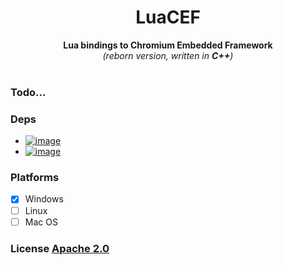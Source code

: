 <p align="center">
	<h1 align="center"> LuaCEF </h1>
	<p align="center">
    	<strong> Lua bindings to Chromium Embedded Framework </strong>
		<br>
		<i>(reborn version, written in <strong>C++</strong>)</i>
		<br><br>
 	</p>
</p>

### Todo...

### Deps
- [![image](https://img.shields.io/badge/lua->=5.1-brightgreen.svg)](https://www.lua.org/ftp/)
- [![image](https://img.shields.io/badge/cef-73.1.13-blue.svg)](http://opensource.spotify.com/cefbuilds/index.html)

### Platforms
- [x] Windows
- [ ] Linux
- [ ] Mac OS

### License [Apache 2.0](https://github.com/wy3/luacef/blob/master/LICENSE)
